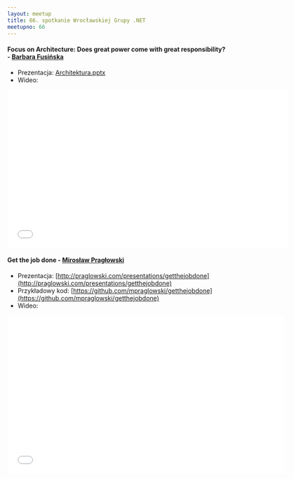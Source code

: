 ```yaml
---
layout: meetup
title: 66. spotkanie Wrocławskiej Grupy .NET
meetupno: 66
---
```


#### Focus on Architecture: Does great power come with great responsibility? - [Barbara Fusińska](http://twitter.com/basiafusinska)
* Prezentacja: [Architektura.pptx]({{BASE_PATH}}/assets/Architektura.pptx)
* Wideo:
<iframe width="640" height="360" src="//www.youtube.com/embed/3O9OvB996q0" frameborder="0" allowfullscreen></iframe>

#### Get the job done - [Mirosław Pragłowski](http://twitter.com/mpraglowski)
* Prezentacja: [http://praglowski.com/presentations/getthejobdone](http://praglowski.com/presentations/getthejobdone)
* Przykładowy kod: [https://github.com/mpraglowski/getthejobdone](https://github.com/mpraglowski/getthejobdone)
* Wideo:
<iframe width="630" height="360" src="//www.youtube.com/embed/bSiAuZpnjCg" frameborder="0" allowfullscreen></iframe>